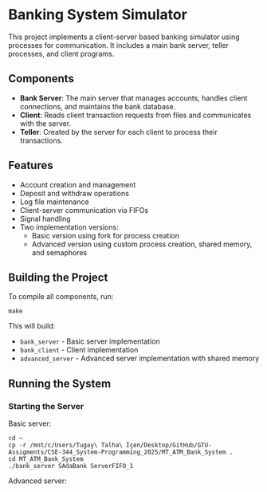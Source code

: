 # Banking System Simulator

This project implements a client-server based banking simulator using processes for communication. It includes a main bank server, teller processes, and client programs.

## Components

- **Bank Server**: The main server that manages accounts, handles client connections, and maintains the bank database.
- **Client**: Reads client transaction requests from files and communicates with the server.
- **Teller**: Created by the server for each client to process their transactions.

## Features

- Account creation and management
- Deposit and withdraw operations
- Log file maintenance
- Client-server communication via FIFOs
- Signal handling
- Two implementation versions:
  - Basic version using fork for process creation
  - Advanced version using custom process creation, shared memory, and semaphores

## Building the Project

To compile all components, run:

```
make
```

This will build:
- `bank_server` - Basic server implementation
- `bank_client` - Client implementation
- `advanced_server` - Advanced server implementation with shared memory

## Running the System

### Starting the Server

Basic server:
```
cd ~
cp -r /mnt/c/Users/Tugay\ Talha\ İçen/Desktop/GitHub/GTU-Assigments/CSE-344_System-Programming_2025/MT_ATM_Bank_System .
cd MT_ATM_Bank_System
./bank_server SAdaBank ServerFIFO_1
```

Advanced server:
```